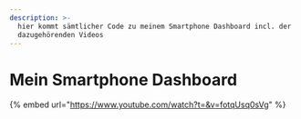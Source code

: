 ```yaml
---
description: >-
  hier kommt sämtlicher Code zu meinem Smartphone Dashboard incl. der
  dazugehörenden Videos
---
```


# Mein Smartphone Dashboard

{% embed url="https://www.youtube.com/watch?t=&v=fotqUsq0sVg" %}

